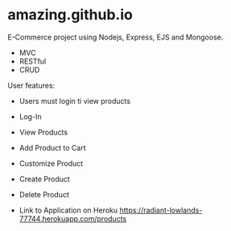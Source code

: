 # amazing.github.io

E-Commerce project using Nodejs, Express, EJS and Mongoose.

- MVC
- RESTful
- CRUD


User features:

- Users must login ti view products
- Log-In 
- View Products
- Add Product to Cart
- Customize Product
- Create Product
- Delete Product


- Link to Application on Heroku
https://radiant-lowlands-77744.herokuapp.com/products

